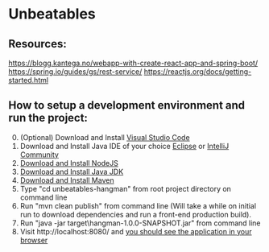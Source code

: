 # Unbeatables
## Resources: 

https://blogg.kantega.no/webapp-with-create-react-app-and-spring-boot/
https://spring.io/guides/gs/rest-service/
https://reactjs.org/docs/getting-started.html

## How to setup a development environment and run the project:

0. (Optional) Download and Install [Visual Studio Code](https://code.visualstudio.com/download)
1. Download and Install Java IDE of your choice [Eclipse](https://www.eclipse.org/downloads/) or [IntelliJ Community](https://www.jetbrains.com/idea/download/)
2. [Download and Install NodeJS](https://nodejs.org/en/download/)
3. [Download and Install Java JDK](https://www.oracle.com/technetwork/java/javase/downloads/jdk8-downloads-2133151.html)
4. [Download and Install Maven](https://maven.apache.org/install.html)
5. Type "cd unbeatables-hangman" from root project directory on command line
6. Run "mvn clean publish" from command line (Will take a while on initial run to download dependencies and run a front-end production build).
7. Run "java -jar target\hangman-1.0.0-SNAPSHOT.jar" from command line
8. Visit http://localhost:8080/ and [you should see the application in your browser](https://imgur.com/QtuRtVJ)
